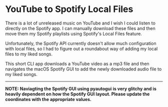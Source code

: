 
# YouTube to Spotify Local Files

There is a lot of unreleased music on YouTube and I wish I could listen to directly on the Spotify app. I can manually download these files and then move them my Spotify playlists using Spotify's Local Files feature. 

Unfortunately, the Spotify API currently doesn't allow much configuration with local files, so I had to figure out a roundabout way of adding my local files to my liked songs.

This short CLI app downloads a YouTube video as a mp3 file and then navigates the macOS Spotify GUI to add the newly downloaded audio file to my liked songs.

***

**NOTE: Naviagting the Spotify GUI using pyautogui is very glitchy and is heavily dependent on how the Spotify GUI layout. Please update the coordinates with the appropriate values.**

